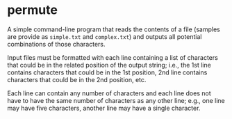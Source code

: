 # permute
A simple command-line program that reads the contents of a file (samples are provide as `simple.txt` and `complex.txt`) and outputs all potential combinations of those characters.

Input files must be formatted with each line containing a list of characters that could be in the related position of the output string; i.e., the 1st line contains characters that could be in the 1st position, 2nd line contains characters that could be in the 2nd position, etc.

Each line can contain any number of characters and each line does not have to have the same number of characters as any other line; e.g., one line may have five characters, another line may have a single character.
